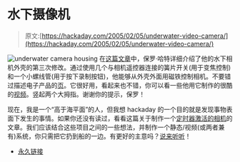 # 水下摄像机

> 原文:[https://hackaday.com/2005/02/05/underwater-video-camera/](https://hackaday.com/2005/02/05/underwater-video-camera/)

![underwater camera housing](img/90c553a7d07cecf62984584321f09675.png)
在[这篇文章](http://www2.mrc-lmb.cam.ac.uk/personal/pdh/housing/)中，保罗·哈特详细介绍了他的水下相机外壳的第三次修改。通过使用几个与相机遥控器连接的簧片开关(用于变焦控制)和一个小螺线管(用于按下录制按钮)，他能够从外壳外面用磁铁控制相机。不要错过描述电子产品的[页](http://www2.mrc-lmb.cam.ac.uk/personal/pdh/housing/MKII-build/index.html)。它很好用，看起来也不错，你可以看一些他用它制作的很酷的[视频](http://www2.mrc-lmb.cam.ac.uk/personal/pdh/scapa/Movies/index.html)。竖起两个大拇指。谢谢你的提示，保罗！

现在，我是一个“高于海平面”的人，但我想 hackaday 的一个目的就是发现事物表面下发生的事情。如果你还没有读过，看看这篇关于制作一个[定时器激活的相机](http://www.hackaday.com/entry/6450224134512192/)的文章。我们应该结合这些项目之间的一些想法，并制作一个静态/视频(或两者兼有)系统，你只需把它扔到船的一边。有更好的主意吗？[说来听听](http://www.hackaday.com/entry/1234000667030475/#comments)！

*   [永久链接](http://www2.mrc-lmb.cam.ac.uk/personal/pdh/housing/)